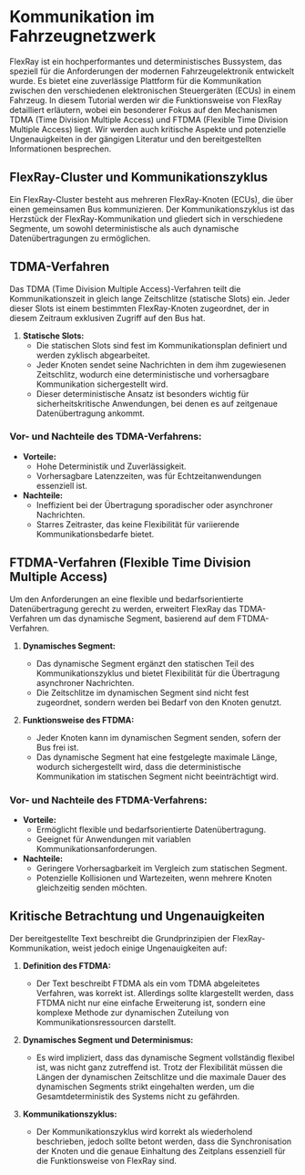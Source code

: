 # Kommunikation im Fahrzeugnetzwerk

FlexRay ist ein hochperformantes und deterministisches Bussystem, das speziell für die Anforderungen der modernen Fahrzeugelektronik entwickelt wurde. Es bietet eine zuverlässige Plattform für die Kommunikation zwischen den verschiedenen elektronischen Steuergeräten (ECUs) in einem Fahrzeug. In diesem Tutorial werden wir die Funktionsweise von FlexRay detailliert erläutern, wobei ein besonderer Fokus auf den Mechanismen TDMA (Time Division Multiple Access) und FTDMA (Flexible Time Division Multiple Access) liegt. Wir werden auch kritische Aspekte und potenzielle Ungenauigkeiten in der gängigen Literatur und den bereitgestellten Informationen besprechen.

## FlexRay-Cluster und Kommunikationszyklus

Ein FlexRay-Cluster besteht aus mehreren FlexRay-Knoten (ECUs), die über einen gemeinsamen Bus kommunizieren. Der Kommunikationszyklus ist das Herzstück der FlexRay-Kommunikation und gliedert sich in verschiedene Segmente, um sowohl deterministische als auch dynamische Datenübertragungen zu ermöglichen.

## TDMA-Verfahren 

Das TDMA (Time Division Multiple Access)-Verfahren teilt die Kommunikationszeit in gleich lange Zeitschlitze (statische Slots) ein. Jeder dieser Slots ist einem bestimmten FlexRay-Knoten zugeordnet, der in diesem Zeitraum exklusiven Zugriff auf den Bus hat.

1. **Statische Slots:**
   - Die statischen Slots sind fest im Kommunikationsplan definiert und werden zyklisch abgearbeitet.
   - Jeder Knoten sendet seine Nachrichten in dem ihm zugewiesenen Zeitschlitz, wodurch eine deterministische und vorhersagbare Kommunikation sichergestellt wird.
   - Dieser deterministische Ansatz ist besonders wichtig für sicherheitskritische Anwendungen, bei denen es auf zeitgenaue Datenübertragung ankommt.

### Vor- und Nachteile des TDMA-Verfahrens:

- **Vorteile:**
  - Hohe Deterministik und Zuverlässigkeit.
  - Vorhersagbare Latenzzeiten, was für Echtzeitanwendungen essenziell ist.
- **Nachteile:**
  - Ineffizient bei der Übertragung sporadischer oder asynchroner Nachrichten.
  - Starres Zeitraster, das keine Flexibilität für variierende Kommunikationsbedarfe bietet.

## FTDMA-Verfahren (Flexible Time Division Multiple Access)

Um den Anforderungen an eine flexible und bedarfsorientierte Datenübertragung gerecht zu werden, erweitert FlexRay das TDMA-Verfahren um das dynamische Segment, basierend auf dem FTDMA-Verfahren.

1. **Dynamisches Segment:**

   - Das dynamische Segment ergänzt den statischen Teil des Kommunikationszyklus und bietet Flexibilität für die Übertragung asynchroner Nachrichten.
   - Die Zeitschlitze im dynamischen Segment sind nicht fest zugeordnet, sondern werden bei Bedarf von den Knoten genutzt.
2. **Funktionsweise des FTDMA:**

   - Jeder Knoten kann im dynamischen Segment senden, sofern der Bus frei ist.
   - Das dynamische Segment hat eine festgelegte maximale Länge, wodurch sichergestellt wird, dass die deterministische Kommunikation im statischen Segment nicht beeinträchtigt wird.

### Vor- und Nachteile des FTDMA-Verfahrens:

- **Vorteile:**
  - Ermöglicht flexible und bedarfsorientierte Datenübertragung.
  - Geeignet für Anwendungen mit variablen Kommunikationsanforderungen.
- **Nachteile:**
  - Geringere Vorhersagbarkeit im Vergleich zum statischen Segment.
  - Potenzielle Kollisionen und Wartezeiten, wenn mehrere Knoten gleichzeitig senden möchten.

## Kritische Betrachtung und Ungenauigkeiten

Der bereitgestellte Text beschreibt die Grundprinzipien der FlexRay-Kommunikation, weist jedoch einige Ungenauigkeiten auf:

1. **Definition des FTDMA:**

   - Der Text beschreibt FTDMA als ein vom TDMA abgeleitetes Verfahren, was korrekt ist. Allerdings sollte klargestellt werden, dass FTDMA nicht nur eine einfache Erweiterung ist, sondern eine komplexe Methode zur dynamischen Zuteilung von Kommunikationsressourcen darstellt.
2. **Dynamisches Segment und Determinismus:**

   - Es wird impliziert, dass das dynamische Segment vollständig flexibel ist, was nicht ganz zutreffend ist. Trotz der Flexibilität müssen die Längen der dynamischen Zeitschlitze und die maximale Dauer des dynamischen Segments strikt eingehalten werden, um die Gesamtdeterministik des Systems nicht zu gefährden.
3. **Kommunikationszyklus:**

   - Der Kommunikationszyklus wird korrekt als wiederholend beschrieben, jedoch sollte betont werden, dass die Synchronisation der Knoten und die genaue Einhaltung des Zeitplans essenziell für die Funktionsweise von FlexRay sind.
